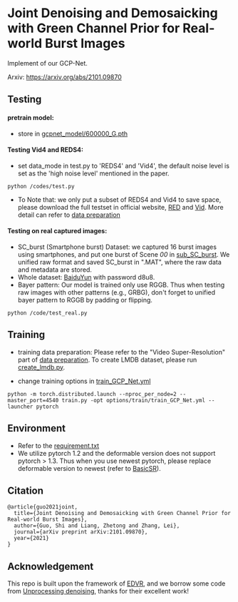 # Joint Denoising and Demosaicking with Green Channel Prior for Real-world Burst Images

Implement of our GCP-Net.

Arxiv: https://arxiv.org/abs/2101.09870

## Testing
#### pretrain model: 
* store in [gcpnet_model/600000_G.pth](https://github.com/GuoShi28/GCP-Net/blob/main/experiments/gcpnet_model/600000_G.pth)
#### Testing Vid4 and REDS4:

* set data_mode in test.py to 'REDS4' and 'Vid4', the default noise level is set as the 'high noise level' mentioned in the paper.

```
python /codes/test.py
```

* To Note that: 
we only put a subset of REDS4 and Vid4 to save space, please download the full testset in official website, [RED](https://seungjunnah.github.io/Datasets/reds.html) and [Vid](http://toflow.csail.mit.edu/). More detail can refer to [data preparation](https://github.com/xinntao/EDVR/blob/master/docs/DatasetPreparation.md)

#### Testing on real captured images:
* SC_burst (Smartphone burst) Dataset: we captured 16 burst images using smartphones, and put one burst of Scene _00_ in [sub_SC_burst](https://github.com/GuoShi28/GCP-Net/tree/main/datasets/SC_burst/Scene00). We unified raw format and saved SC_burst in ".MAT", where the raw data and metadata are stored.
* Whole dataset: [BaiduYun](https://pan.baidu.com/s/1gRQ1im6Qa7vZiuOv9eO2Qw) with password d8u8.
* Bayer pattern: Our model is trained only use RGGB. Thus when testing raw images with other patterns (e.g., GRBG), don't forget to unified bayer pattern to RGGB by padding or flipping.
```
python /code/test_real.py
```

## Training
* training data preparation: Please refer to the "Video Super-Resolution" part of [data preparation](https://github.com/xinntao/EDVR/blob/master/docs/DatasetPreparation.md). To create LMDB dataset, please run [create_lmdb.py](https://github.com/GuoShi28/GCP-Net/blob/main/codes/data_scripts/create_lmdb.py).

* change training options in [train_GCP_Net.yml](https://github.com/GuoShi28/GCP-Net/blob/main/codes/options/train/train_GCP_Net.yml)
```
python -m torch.distributed.launch --nproc_per_node=2 --master_port=4540 train.py -opt options/train/train_GCP_Net.yml --launcher pytorch
```

## Environment
* Refer to the [requirement.txt](https://github.com/GuoShi28/GCP-Net/blob/main/requirements.txt)
* We utilize pytorch 1.2 and the deformable version does not support pytorch > 1.3. Thus when you use newest pytorch, please replace deformable version to newest (refer to [BasicSR](https://github.com/xinntao/BasicSR)). 

## Citation
```
@article{guo2021joint,
  title={Joint Denoising and Demosaicking with Green Channel Prior for Real-world Burst Images},
  author={Guo, Shi and Liang, Zhetong and Zhang, Lei},
  journal={arXiv preprint arXiv:2101.09870},
  year={2021}
}
```

## Acknowledgement
This repo is built upon the framework of [EDVR](https://github.com/xinntao/EDVR), and we borrow some code from [Unprocessing denoising](https://github.com/timothybrooks/unprocessing), thanks for their excellent work!
